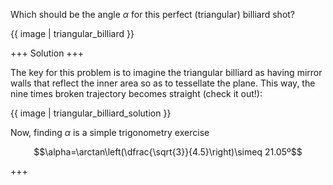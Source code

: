 Which should be the angle $\alpha$ for this perfect (triangular) billiard shot?

{{ image | triangular_billiard }}

+++
Solution
+++

The key for this problem is to imagine the triangular billiard as having mirror walls that reflect the inner area so as to tessellate the plane. This way, the nine times broken trajectory becomes straight (check it out!): 

{{ image | triangular_billiard_solution }}

Now, finding $\alpha$ is a simple trigonometry exercise

$$\alpha=\arctan\left(\dfrac{\sqrt{3}}{4.5}\right)\simeq 21.05º$$

+++